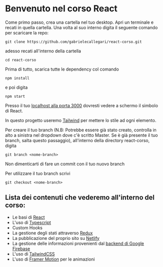 # Benvenuto nel corso React

Come primo passo, crea una cartella nel tuo desktop.
Apri un terminale e recati in quella cartella. Una volta al suo interno digita il seguente comando per scaricare la repo:

```
git clone https://github.com/gabrielecallegari/react-corso.git
```

adesso recati all'interno della cartella

```
cd react-corso
```

Prima di tutto, scarica tutte le dependency col comando

```
npm install
```

e poi digita 

```
npm start
```



Presso il tuo [localhost alla porta 3000](http://localhost:3000/) dovresti vedere a schermo il simbolo di React.

In questo progetto useremo [Tailwind](https://tailwindcss.com/docs/utility-first) per mettere lo stile ad ogni elemento. 

Per creare il tuo branch (N.B: Potrebbe essere già stato creato, controlla in alto a sinistra nel dropdown dove c'è scritto Master. Se è già presente il tuo branch, salta questo passaggio), all'interno della directory react-corso, digita

```
git branch <nome-branch>
```

Non dimenticarti di fare un commit con il tuo nuovo branch

Per utilizzare il tuo branch scrivi
```
git checkout <nome-branch>
```

## Lista dei contenuti che vederemo all'interno del corso: 
- Le basi di [React](https://react.dev/blog/2023/03/16/introducing-react-dev)
- L'uso di [Typescript](https://www.typescriptlang.org/)
- Custom Hooks
- La gestione degli stati attraverso [Redux](https://redux.js.org/introduction/getting-started)
- La pubblicazione del proprio sito su [Netlify](https://www.netlify.com/)
- La gestione delle informazioni provenienti dal [backend di Google Firebase](https://firebase.google.com/?gad_source=1&gclid=Cj0KCQiAy9msBhD0ARIsANbk0A-eIkXMcgRIkx4OtDusuWC2f062qgniNFWg9bDNzl-Eu-cwwNXDMuAaAjiOEALw_wcB&gclsrc=aw.ds)
- L'uso di [TailwindCSS](https://tailwindcss.com/docs/installation)
- L'uso di [Framer Motion](https://www.framer.com/motion/introduction/) per le animazioni
